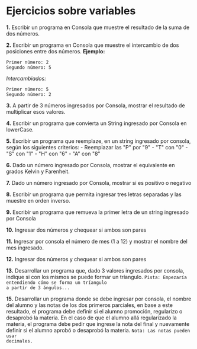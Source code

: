 # Ejercicios sobre variables

**1.** Escribir un programa en Consola que muestre el resultado de la suma de dos números.

**2.** Escribir un programa en Consola que muestre el intercambio de dos posiciones entre dos números. 
	**Ejemplo:**
	
	Primer número: 2    
	Segundo número: 5    
	
  _Intercambiados:_
  
	Primer número: 5                                                                                              
	Segundo número: 2  

**3.** A partir de 3 números ingresados por Consola, mostrar el resultado de multiplicar esos valores.

**4.** Escribir un programa que convierta un String ingresado por Consola en lowerCase.

**5.** Escribir un programa que reemplaze, en un string ingresado por consola, según los siguientes criterios:
	- Reemplazar las "P" por "9"
	- "T" con "0"
	- "S" con "1"
	- "H" con "6"
	- "A" con "8"
	
**6.** Dado un número ingresado por Consola, mostrar el equivalente en grados Kelvin y Farenheit.

**7.** Dado un número ingresado por Consola, mostrar si es positivo o negativo

**8.** Escribír un programa que permita ingresar tres letras separadas y las muestre en orden inverso.

**9.** Escribír un programa que remueva la primer letra de un string ingresado por Consola

**10.** Ingresar dos números y chequear si ambos son pares

**11.** Ingresar por consola el número de mes (1 a 12) y mostrar el nombre del mes ingresado.

**12.** Ingresar dos números y chequear si ambos son pares

**13.** Desarrollar un programa que, dado 3 valores ingresados por consola, indique si con los mismos se puede formar un tríangulo. <code>Pista: Empezaría entendiendo cómo se forma un tríangulo a partír de 3 ángulos... </code>

**15.** Desarrollar un programa donde se debe ingresar por consola, el nombre del alumno y las notas de los dos primeros parciales, en base a este resultado, el programa debe definir si el alumno promoción, regularizo o desaprobó la materia. En el caso de que el alumno allá regularizado la materia, el programa debe pedir que ingrese la nota del final y nuevamente definir si el alumno aprobó o desaprobó la materia. <code>Nota: Las notas pueden usar decimales.</code>
